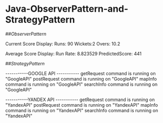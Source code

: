 # Java-ObserverPattern-and-StrategyPattern

##_ObserverPattern_

Current Score Display: 
Runs: 90
Wickets:2
Overs: 10.2

Average Score Display:
Run Rate: 8.823529
PredictedScore: 441


##_StrategyPattern_


 -----------GOOGLE API -----------
getRequest command is running on "GoogleAPI"
postRequest command is running on "GoogleAPI"
mapInfo command is running on "GoogleAPI"
searchInfo command is running on "GoogleAPI"


 -----------YANDEX API -----------
getRequest command is running on "YandexAPI"
postRequest command is running on "YandexAPI"
mapInfo command is running on "YandexAPI"
searchInfo command is running on "YandexAPI"